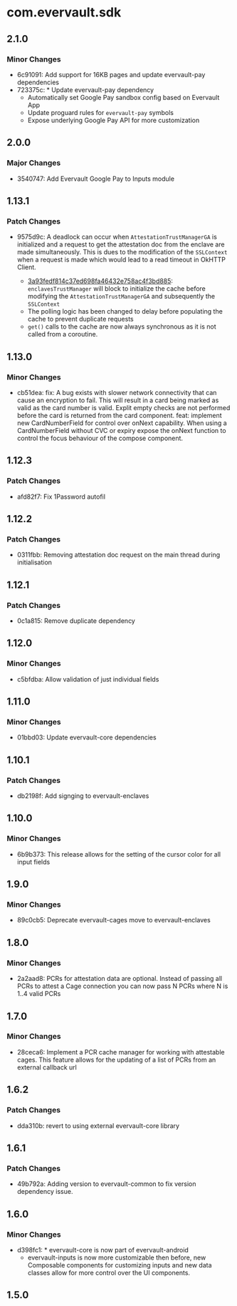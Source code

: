 # com.evervault.sdk

## 2.1.0

### Minor Changes

- 6c91091: Add support for 16KB pages and update evervault-pay dependencies
- 723375c: \* Update evervault-pay dependency
  - Automatically set Google Pay sandbox config based on Evervault App
  - Update proguard rules for `evervault-pay` symbols
  - Expose underlying Google Pay API for more customization

## 2.0.0

### Major Changes

- 3540747: Add Evervault Google Pay to Inputs module

## 1.13.1

### Patch Changes

- 9575d9c: A deadlock can occur when `AttestationTrustManagerGA` is initialized and a request to get the
  attestation doc from the enclave are made simultaneously. This is dues to the modification of the
  `SSLContext` when a request is made which would lead to a read timeout in OkHTTP Client.

  - [3a93fedf814c37ed698fa46432e758ac4f3bd885](https://github.com/evervault/evervault-android/commit/3a93fedf814c37ed698fa46432e758ac4f3bd885):
    `enclavesTrustManager` will block to initialize the cache before modifying the
    `AttestationTrustManagerGA` and subsequently the `SSLContext`
  - The polling logic has been changed to delay before populating the cache to prevent duplicate requests
  - `get()` calls to the cache are now always synchronous as it is not called from a coroutine.

## 1.13.0

### Minor Changes

- cb51dea: fix: A bug exists with slower network connectivity that can cause an encryption to fail. This will result
  in a card being marked as valid as the card number is valid. Explit empty checks are not performed before
  the card is returned from the card component.
  feat: implement new CardNumberField for control over onNext capability. When using a CardNumberField without
  CVC or expiry expose the onNext function to control the focus behaviour of the compose component.

## 1.12.3

### Patch Changes

- afd82f7: Fix 1Password autofil

## 1.12.2

### Patch Changes

- 0311fbb: Removing attestation doc request on the main thread during initialisation

## 1.12.1

### Patch Changes

- 0c1a815: Remove duplicate dependency

## 1.12.0

### Minor Changes

- c5bfdba: Allow validation of just individual fields

## 1.11.0

### Minor Changes

- 01bbd03: Update evervault-core dependencies

## 1.10.1

### Patch Changes

- db2198f: Add signging to evervault-enclaves

## 1.10.0

### Minor Changes

- 6b9b373: This release allows for the setting of the cursor color for all input fields

## 1.9.0

### Minor Changes

- 89c0cb5: Deprecate evervault-cages move to evervault-enclaves

## 1.8.0

### Minor Changes

- 2a2aad8: PCRs for attestation data are optional. Instead of passing all PCRs to attest a Cage connection you can now pass N PCRs where N is 1..4 valid PCRs

## 1.7.0

### Minor Changes

- 28ceca6: Implement a PCR cache manager for working with attestable cages. This feature allows for the updating of a list of PCRs from an external callback url

## 1.6.2

### Patch Changes

- dda310b: revert to using external evervault-core library

## 1.6.1

### Patch Changes

- 49b792a: Adding version to evervault-common to fix version dependency issue.

## 1.6.0

### Minor Changes

- d398fc1: \* evervault-core is now part of evervault-android
  - evervault-inputs is now more customizable then before, new Composable components for customizing inputs and new data classes
    allow for more control over the UI components.

## 1.5.0

